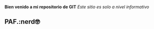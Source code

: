 **Bien venido a mi repositorio de GIT**
*Este sitio es solo a nivel informativo*
## PAF.:nerd:nerd_face:
